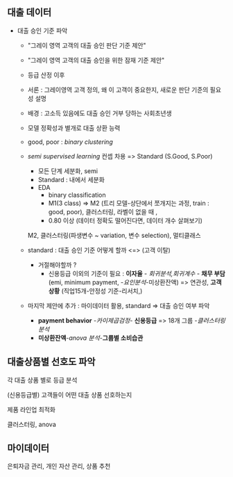 ## 대출 데이터

- 대출 승인 기준 파악

  - "그레이 영역 고객의 대출 승인 판단 기준 제안"

  - "그레이 영역 고객의 대출 승인을 위한 잠재 기준 제안"

  - 등급 산정 이후

  - 서론 : 그레이영역 고객 정의, 왜 이 고객이 중요한지, 새로운 판단 기준의 필요성 설명

  - 배경 : 고소득 있음에도 대출 승인 거부 당하는 사회초년생

  - 모델 정확성과 별개로 대출 상환 능력

  - good, poor : *binary clustering* 

  - *semi supervised learning* 컨셉 차용 => Standard (S.Good, S.Poor)

    - 모든 단계 세분화, semi
    - Standard : 내에서 세분화
    - EDA
      - binary classification
      - M1(3 class) => M2 (트리 모델-상단에서 쪼개지는 과정, train : good, poor), 클러스터링, 라벨이 없을 때 , 
      - 0.80 이상 (데이터 정확도 떨어진다면, 데이터 개수 살펴보기)

    M2, 클러스터링(파생변수 ~ variation, 변수 selection), 멀티클래스

  - standard : 대출 승인 기준 어떻게 할까 <=> (고객 이탈)

    - 거절해야할까 ?
      - 신용등급 이외의 기준이 필요 : **이자율** - *회귀분석,회귀계수* -  **채무 부담**(emi, minimum payment, -*요인분석*-미상환잔액) => 연관성,  **고객 상황** (직업15개-안정성 기준-리서치,)

  - 마지막 제안에 추가 : 마이데이터 활용, standard => 대출 승인 여부 파악

    - **payment behavior** -*카이제곱검정*- **신용등급** => 18개 그룹 -*클러스터링 분석*
    - **미상환잔액**-*anova 분석*-**그룹별 소비습관**







## 대출상품별 선호도 파악

각 대출 상품 별로 등급 분석

(신용등급별) 고객들이 어떤 대출 상품 선호하는지

제품 라인업 최적화

클러스터링, anova 









## 마이데이터

은퇴자금 관리, 개인 자산 관리, 상품 추천
